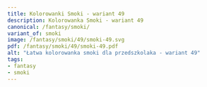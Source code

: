```yaml
---
title: Kolorowanki Smoki - wariant 49
description: Kolorowanka Smoki - wariant 49
canonical: /fantasy/smoki/
variant_of: smoki
image: /fantasy/smoki/49/smoki-49.svg
pdf: /fantasy/smoki/49/smoki-49.pdf
alt: "Łatwa kolorowanka smoki dla przedszkolaka - wariant 49"
tags:
- fantasy
- smoki
---
```


